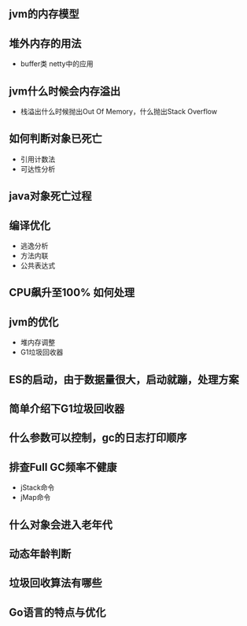 jvm的内存模型
-------
堆外内存的用法
------
* buffer类 netty中的应用

jvm什么时候会内存溢出
-----
* 栈溢出什么时候抛出Out Of Memory，什么抛出Stack Overflow

如何判断对象已死亡
-----
* 引用计数法
* 可达性分析

java对象死亡过程
--------

编译优化
------
* 逃逸分析
* 方法内联
* 公共表达式

CPU飙升至100% 如何处理
--------

jvm的优化
---
* 堆内存调整
* G1垃圾回收器

ES的启动，由于数据量很大，启动就蹦，处理方案
-------

简单介绍下G1垃圾回收器
-----

什么参数可以控制，gc的日志打印顺序
-----

排查Full GC频率不健康
---
* jStack命令
* jMap命令

什么对象会进入老年代
---

动态年龄判断
----

垃圾回收算法有哪些
----


Go语言的特点与优化
-----
